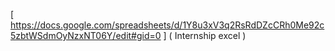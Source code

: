 [
https://docs.google.com/spreadsheets/d/1Y8u3xV3q2RsRdDZcCRh0Me92c5zbtWSdmOyNzxNT06Y/edit#gid=0
]
(
Internship excel
)
